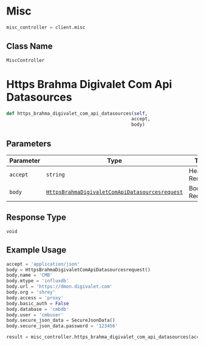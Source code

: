 # Misc

```python
misc_controller = client.misc
```

## Class Name

`MiscController`


# Https Brahma Digivalet Com Api Datasources

```python
def https_brahma_digivalet_com_api_datasources(self,
                                              accept,
                                              body)
```

## Parameters

| Parameter | Type | Tags | Description |
|  --- | --- | --- | --- |
| `accept` | `string` | Header, Required | - |
| `body` | [`HttpsBrahmaDigivaletComApiDatasourcesrequest`](../../doc/models/https-brahma-digivalet-com-api-datasourcesrequest.md) | Body, Required | - |

## Response Type

`void`

## Example Usage

```python
accept = 'application/json'
body = HttpsBrahmaDigivaletComApiDatasourcesrequest()
body.name = 'CMB'
body.mtype = 'influxdb'
body.url = 'https://dmon.digivalet.com'
body.org = 'shrey'
body.access = 'proxy'
body.basic_auth = False
body.database = 'cmbdb'
body.user = 'cmbuser'
body.secure_json_data = SecureJsonData()
body.secure_json_data.password = '123456'

result = misc_controller.https_brahma_digivalet_com_api_datasources(accept, body)
```


